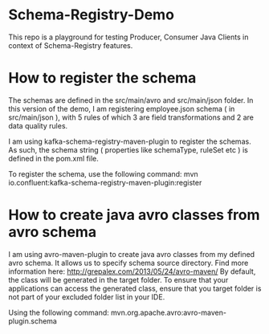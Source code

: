 # Schema-Registry-Demo
This repo is a playground for testing Producer, Consumer Java Clients in context of Schema-Registry features.

# How to register the schema
The schemas are defined in the src/main/avro and src/main/json folder. 
In this version of the demo, I am registering employee.json schema ( in src/main/json ), with 5 rules of which 3 are field transformations and 2 are data quality rules.

I am using kafka-schema-registry-maven-plugin to register the schemas. As such, the schema string ( properties like schemaType, ruleSet etc ) is defined in the pom.xml file.

To register the schema, use the following command:
mvn io.confluent:kafka-schema-registry-maven-plugin:register

# How to create java avro classes from avro schema
I am using avro-maven-plugin to create java avro classes from my defined avro schema. It allows us to specify schema source directory. Find more information here: http://grepalex.com/2013/05/24/avro-maven/
By default, the class will be generated in the target folder. To ensure that your applications can access the generated class, ensure that you target folder is not part of your excluded folder list in your IDE.

Using the following command: 
mvn.org.apache.avro:avro-maven-plugin.schema
